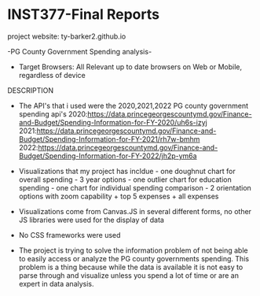 # INST377-Final Reports
project website: ty-barker2.github.io

-PG County Government Spending analysis-

- Target Browsers: All Relevant up to date browsers on Web or Mobile, regardless of device

DESCRIPTION
- The API's that i used were the 2020,2021,2022 PG county government spending api's
     2020:https://data.princegeorgescountymd.gov/Finance-and-Budget/Spending-Information-for-FY-2020/uh6s-izyj
     2021:https://data.princegeorgescountymd.gov/Finance-and-Budget/Spending-Information-for-FY-2021/rh7w-bmhm
     2022:https://data.princegeorgescountymd.gov/Finance-and-Budget/Spending-Information-for-FY-2022/jh2p-ym6a

- Visualizations that my project has incldue
        - one doughnut chart for overall spending
              - 3 year options
        - one outlier chart for education spending
        - one chart for individual spending comparison
              - 2 orientation options with zoom capability
                    + top 5 expenses
                    + all expenses
                     
- Visualizations come from Canvas.JS in several different forms, no other JS libraries were used for the      display of data
- No CSS frameworks were used

- The project is trying to solve the information problem of not being able to easily access or analyze the PG county governments spending. This problem is a thing because while the data is available it is not easy to parse through and visualize unless you spend a lot of time or are an expert in data analysis.
